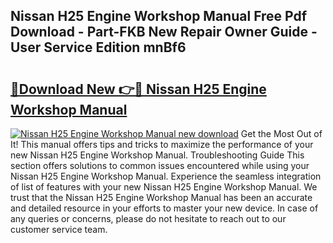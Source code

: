 ## Nissan H25 Engine Workshop Manual Free Pdf Download - Part-FKB New Repair Owner Guide - User Service Edition mnBf6

# <h2><a href="http://bc63398.oget.top/?id=Nissan+H25+Engine+Workshop+Manual">🔗Download New 👉🔴 Nissan H25 Engine Workshop Manual</a></h2>

[![Nissan H25 Engine Workshop Manual new download](https://i.imgur.com/5g1atiW.png)](http://bc63398.oget.top/?id=Nissan+H25+Engine+Workshop+Manual)
Get the Most Out of It! This manual offers tips and tricks to maximize the performance of your new Nissan H25 Engine Workshop Manual. Troubleshooting Guide This section offers solutions to common issues encountered while using your Nissan H25 Engine Workshop Manual. Experience the seamless integration of list of features with your new Nissan H25 Engine Workshop Manual. We trust that the Nissan H25 Engine Workshop Manual has been an accurate and detailed resource in your efforts to master your new device. In case of any queries or concerns, please do not hesitate to reach out to our customer service team.
